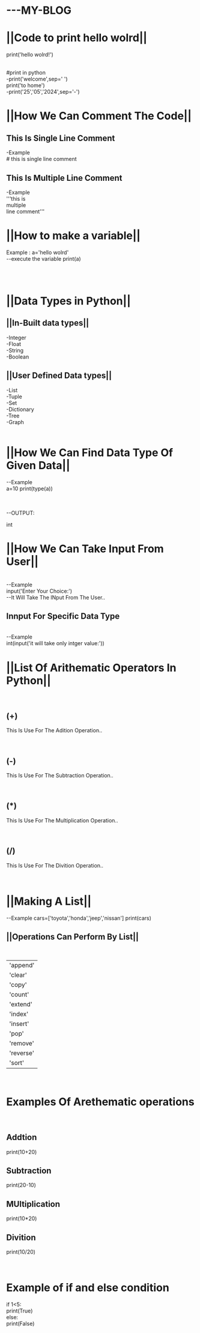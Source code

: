 <h1 alignn="center"><b>---MY-BLOG</b></h1>
<h1>||Code to print hello wolrd||</h1>
<p>print('hello wolrd!')</p><br>
#print in python<br>
  -print('welcome',sep=' ')<br>
    print('to home')<br>
  -print('25','05','2024',sep='-')<br>
<h1>||How We Can Comment The Code||<br></h1>
<h2>This Is Single Line Comment</h2>
-Example<br>
# this is single line comment<br>
<h2>This Is Multiple Line Comment</h2>
-Example<br>
'''this is <br>
  multiple<br>
  line comment'''
<h1>||How to make a variable||</h1>
<p> Example :  a='hello wolrd'<br>--execute the variable print(a)</p><br><br>

<h1>||Data Types in Python||</h1>
<h2>||In-Built data types||</h2>
-Integer<br>
-Float<br>
-String<br>
-Boolean<br>
<h2>||User Defined Data types||</h2>
-List<br>
-Tuple<br>
-Set<br>
-Dictionary<br>
-Tree<br>
-Graph<br><br>

<h1>||How We Can Find Data Type Of Given Data||</h1>
--Example<br>
a=10
print(type(a))

<br><br>
--OUTPUT:
<br>
<p>int</p>

<h1>||How We Can Take Input From User||</h1><br>
--Example<br>
input('Enter Your Choice:')<br>
--It Will Take The INput From The User..

<h2>Innput For Specific Data Type</h2>
<br>
--Example<br>
int(input('it will take only intger value:'))
<br>
<h1>||List Of Arithematic Operators In Python||</h1><br>
<h2>(+)</h2> <p>This Is Use For The Adition Operation..</p><br>


<h2>(-) </h2> <p>This Is Use For The Subtraction Operation..</p><br>

<h2>(*) </h2> <p>This Is Use For The Multiplication  Operation..</p><br>

<h2>(/) </h2> <p>This Is Use For The Divition  Operation..</p><br>


<h1>||Making A List||</h1>
--Example
cars=['toyota','honda','jeep','nissan']
print(cars)
<br>
<h2>||Operations Can Perform By List||</h2><br>
<table>
<tr>
<tr><td>'append'<br> </td></tr>
<tr><td> 'clear'<br> </td></tr>
<tr><td> 'copy'<br> </td></tr>
<tr><td> 'count'<br> </td></tr>
<tr><td> 'extend'<br> </td></tr>
<tr><td> 'index'<br> </td></tr>
<tr><td> 'insert'<br> </td></tr>
<tr><td> 'pop'<br> </td></tr>
<tr> <td>'remove'<br> </td></tr>
<tr> <td>'reverse'<br> </td></tr>
<tr> <td>'sort'<br> </td></tr>

</tr>
</table>

<br><h1>Examples Of Arethematic operations</h1><br>
<h2>Addtion<br></h2>
<P>print(10+20)</P>

<h2>Subtraction<br></h2>
<P>print(20-10)</P>

<h2>MUltiplication<br></h2>
<P>print(10*20)</P>

<h2>Divition<br></h2>
<P>print(10/20)</P>

<br><h1>Example of if and else condition<br></h1>
<p>if 1<5:<Br>
       print(True)<br>
else:<br>
       print(False)<br><p>
